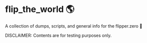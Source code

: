# flip_the_world 🌎
A collection of dumps, scripts, and general info for the flipper.zero 🐬

DISCLAIMER: Contents are for testing purposes only.  
